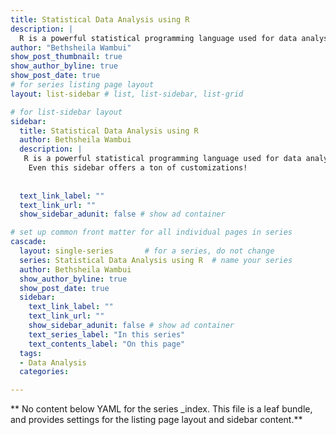 ```yaml
---
title: Statistical Data Analysis using R
description: |
  R is a powerful statistical programming language used for data analysis, visualization, and modeling. Its flexibility and rich package ecosystem make it ideal for everything from basic summaries to complex analytics. In this blog, I'll explore practical ways to use R for insightful data analysis and data-driven decisions..
author: "Bethsheila Wambui"
show_post_thumbnail: true
show_author_byline: true
show_post_date: true
# for series listing page layout
layout: list-sidebar # list, list-sidebar, list-grid

# for list-sidebar layout
sidebar: 
  title: Statistical Data Analysis using R
  author: Bethsheila Wambui
  description: |
   R is a powerful statistical programming language used for data analysis, visualization, and modeling. Its flexibility and rich package ecosystem make it ideal for everything from basic summaries to complex analytics. In this blog, I'll explore practical ways to use R for insightful data analysis and data-driven decisions.
    Even this sidebar offers a ton of customizations!
    
    
  text_link_label: ""
  text_link_url: ""
  show_sidebar_adunit: false # show ad container

# set up common front matter for all individual pages in series
cascade:
  layout: single-series       # for a series, do not change
  series: Statistical Data Analysis using R  # name your series
  author: Bethsheila Wambui
  show_author_byline: true
  show_post_date: true
  sidebar:
    text_link_label: ""
    text_link_url: ""
    show_sidebar_adunit: false # show ad container
    text_series_label: "In this series" 
    text_contents_label: "On this page" 
  tags:
  - Data Analysis
  categories:

---
```


** No content below YAML for the series _index. This file is a leaf bundle, and provides settings for the listing page layout and sidebar content.**
